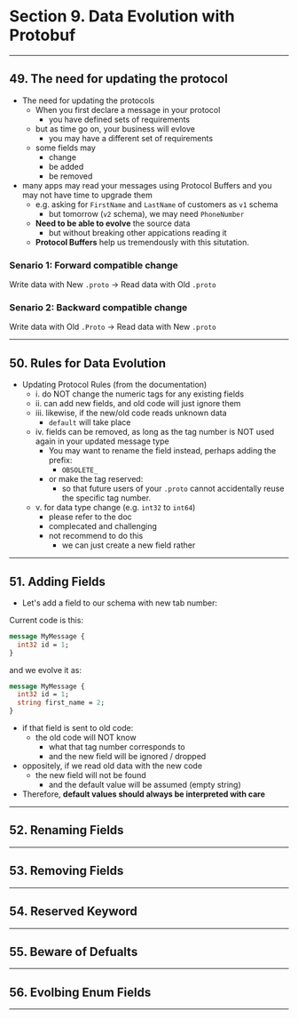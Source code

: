 # Section 9. Data Evolution with Protobuf

---

## 49. The need for updating the protocol

* The need for updating the protocols
  * When you first declare a message in your protocol
    * you have defined sets of requirements
  * but as time go on, your business will evlove
    * you may have a different set of requirements
  * some fields may
    * change
    * be added
    * be removed
* many apps may read your messages using Protocol Buffers and you may not have time to upgrade them
  * e.g. asking for `FirstName` and `LastName` of customers as `v1` schema
    * but tomorrow (`v2` schema), we may need `PhoneNumber`
  * **Need to be able to evolve** the source data
    * but without breaking other appications reading it
  * **Protocol Buffers** help us tremendously with this situtation.

### Senario 1: Forward compatible change

Write data with New `.proto` -> Read data with Old `.proto`

### Senario 2: Backward compatible change

Write data with Old `.Proto` -> Read data with New `.proto`

---

## 50. Rules for Data Evolution

* Updating Protocol Rules (from the documentation)
  * i. do NOT change the numeric tags for any existing fields
  * ii. can add new fields, and old code will just ignore them
  * iii. likewise, if the new/old code reads unknown data
    * `default` will take place
  * iv. fields can be removed, as long as the tag number is NOT used again in your updated message type
    * You may want to rename the field instead, perhaps adding the prefix:
      * `OBSOLETE_`
    * or make the tag reserved:
      * so that future users of your `.proto` cannot accidentally reuse the specific tag number.
  * v. for data type change (e.g. `int32` to `int64`)
    * please refer to the doc
    * complecated and challenging
    * not recommend to do this
      * we can just create a new field rather

---

## 51. Adding Fields

* Let's add a field to our schema with new tab number:

Current code is this:

```proto
message MyMessage {
  int32 id = 1;
}
```

and we evolve it as:

```proto
message MyMessage {
  int32 id = 1;
  string first_name = 2;
}
```

* if that field is sent to old code:
  * the old code will NOT know
    * what that tag number corresponds to
    * and the new field will be ignored / dropped
* oppositely, if we read old data with the new code
  * the new field will not be found
    * and the default value will be assumed (empty string)
* Therefore, **default values should always be interpreted with care**

---

## 52. Renaming Fields

---

## 53. Removing Fields

---

## 54. Reserved Keyword

---

## 55. Beware of Defualts

---

## 56. Evolbing Enum Fields

---
